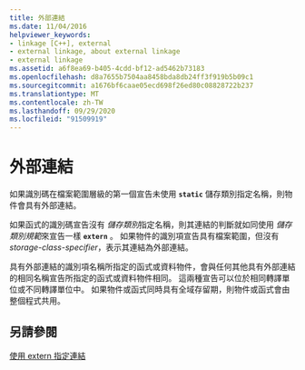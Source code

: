 ```yaml
---
title: 外部連結
ms.date: 11/04/2016
helpviewer_keywords:
- linkage [C++], external
- external linkage, about external linkage
- external linkage
ms.assetid: a6f8ea69-b405-4cdd-bf12-ad5462b73183
ms.openlocfilehash: d8a7655b7504aa8458bda8db24ff3f919b5b09c1
ms.sourcegitcommit: a1676bf6caae05ecd698f26ed80c08828722b237
ms.translationtype: MT
ms.contentlocale: zh-TW
ms.lasthandoff: 09/29/2020
ms.locfileid: "91509919"
---
```

# <a name="external-linkage"></a>外部連結

如果識別碼在檔案範圍層級的第一個宣告未使用 **`static`** 儲存類別指定名稱，則物件會具有外部連結。

如果函式的識別碼宣告沒有 *儲存類別*指定名稱，則其連結的判斷就如同使用 *儲存類別規範*來宣告一樣 **`extern`** 。 如果物件的識別項宣告具有檔案範圍，但沒有 *storage-class-specifier*，表示其連結為外部連結。

具有外部連結的識別項名稱所指定的函式或資料物件，會與任何其他具有外部連結的相同名稱宣告所指定的函式或資料物件相同。 這兩種宣告可以位於相同轉譯單位或不同轉譯單位中。 如果物件或函式同時具有全域存留期，則物件或函式會由整個程式共用。

## <a name="see-also"></a>另請參閱

[使用 extern 指定連結](../cpp/extern-cpp.md)
